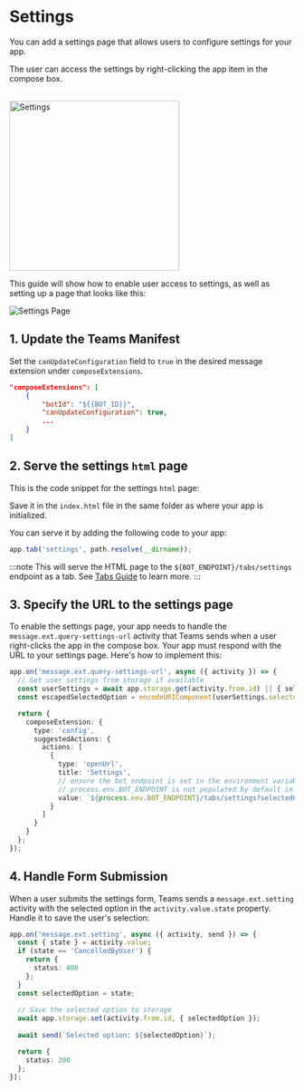 # Settings

You can add a settings page that allows users to configure settings for your app.

The user can access the settings by right-clicking the app item in the compose box.

<br/>   
<img src={SettingsImgUrl} height="300px" alt="Settings" />

This guide will show how to enable user access to settings, as well as setting up a page that looks like this:

![Settings Page](/screenshots/settings-page.png)

## 1. Update the Teams Manifest

Set the `canUpdateConfiguration` field to `true` in the desired message extension under `composeExtensions`.

```json
"composeExtensions": [
    {
        "botId": "${{BOT_ID}}",
        "canUpdateConfiguration": true,
        ...
    }
]
```

## 2. Serve the settings `html` page

This is the code snippet for the settings `html` page:

<FileCodeBlock
    lang="html"
    src="/generated-snippets/ts/index.snippet.message-ext-settings-page.html"
/>

Save it in the `index.html` file in the same folder as where your app is initialized.

You can serve it by adding the following code to your app:

```ts
app.tab('settings', path.resolve(__dirname));
```

:::note
This will serve the HTML page to the `${BOT_ENDPOINT}/tabs/settings` endpoint as a tab. See [Tabs Guide](../tabs/README.md) to learn more.
:::

## 3. Specify the URL to the settings page

To enable the settings page, your app needs to handle the `message.ext.query-settings-url` activity that Teams sends when a user right-clicks the app in the compose box. Your app must respond with the URL to your settings page. Here's how to implement this:

```ts
app.on('message.ext.query-settings-url', async ({ activity }) => {
  // Get user settings from storage if available
  const userSettings = await app.storage.get(activity.from.id) || { selectedOption: '' };
  const escapedSelectedOption = encodeURIComponent(userSettings.selectedOption);

  return {
    composeExtension: {
      type: 'config',
      suggestedActions: {
        actions: [
          {
            type: 'openUrl',
            title: 'Settings',
            // ensure the bot endpoint is set in the environment variables
            // process.env.BOT_ENDPOINT is not populated by default in the Teams Toolkit setup. 
            value: `${process.env.BOT_ENDPOINT}/tabs/settings?selectedOption=${escapedSelectedOption}`
          }
        ]
      }
    }
  };
});
```

## 4. Handle Form Submission

When a user submits the settings form, Teams sends a `message.ext.setting` activity with the selected option in the `activity.value.state` property. Handle it to save the user's selection:

```ts
app.on('message.ext.setting', async ({ activity, send }) => {
  const { state } = activity.value;
  if (state == 'CancelledByUser') {
    return {
      status: 400
    };
  }
  const selectedOption = state;
  
  // Save the selected option to storage
  await app.storage.set(activity.from.id, { selectedOption });
  
  await send(`Selected option: ${selectedOption}`);

  return {
    status: 200
  };
});
```
